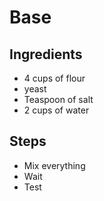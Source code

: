 # Base

## Ingredients
- 4 cups of flour
- yeast
- Teaspoon of salt
- 2 cups of water

## Steps
- Mix everything
- Wait
- Test
